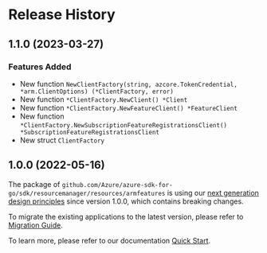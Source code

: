 # Release History

## 1.1.0 (2023-03-27)
### Features Added

- New function `NewClientFactory(string, azcore.TokenCredential, *arm.ClientOptions) (*ClientFactory, error)`
- New function `*ClientFactory.NewClient() *Client`
- New function `*ClientFactory.NewFeatureClient() *FeatureClient`
- New function `*ClientFactory.NewSubscriptionFeatureRegistrationsClient() *SubscriptionFeatureRegistrationsClient`
- New struct `ClientFactory`


## 1.0.0 (2022-05-16)

The package of `github.com/Azure/azure-sdk-for-go/sdk/resourcemanager/resources/armfeatures` is using our [next generation design principles](https://azure.github.io/azure-sdk/general_introduction.html) since version 1.0.0, which contains breaking changes.

To migrate the existing applications to the latest version, please refer to [Migration Guide](https://aka.ms/azsdk/go/mgmt/migration).

To learn more, please refer to our documentation [Quick Start](https://aka.ms/azsdk/go/mgmt).